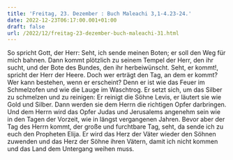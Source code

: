 ```yaml
---
title: 'Freitag, 23. Dezember : Buch Maleachi 3,1-4.23-24.'
date: 2022-12-23T06:17:00.001+01:00
draft: false
url: /2022/12/freitag-23-dezember-buch-maleachi-31.html
---
```


So spricht Gott, der Herr: Seht, ich sende meinen Boten; er soll den Weg für mich bahnen. Dann kommt plötzlich zu seinem Tempel der Herr, den ihr sucht, und der Bote des Bundes, den ihr herbeiwünscht. Seht, er kommt!, spricht der Herr der Heere. Doch wer erträgt den Tag, an dem er kommt? Wer kann bestehen, wenn er erscheint? Denn er ist wie das Feuer im Schmelzofen und wie die Lauge im Waschtrog. Er setzt sich, um das Silber zu schmelzen und zu reinigen: Er reinigt die Söhne Levis, er läutert sie wie Gold und Silber. Dann werden sie dem Herrn die richtigen Opfer darbringen. Und dem Herrn wird das Opfer Judas und Jerusalems angenehm sein wie in den Tagen der Vorzeit, wie in längst vergangenen Jahren. Bevor aber der Tag des Herrn kommt, der große und furchtbare Tag, seht, da sende ich zu euch den Propheten Elija. Er wird das Herz der Väter wieder den Söhnen zuwenden und das Herz der Söhne ihren Vätern, damit ich nicht kommen und das Land dem Untergang weihen muss.